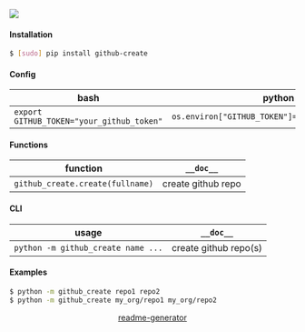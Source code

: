 <!--
https://pypi.org/project/readme-generator/
-->

[![](https://img.shields.io/pypi/pyversions/github-create.svg?longCache=True)](https://pypi.org/project/github-create/)

#### Installation
```bash
$ [sudo] pip install github-create
```

#### Config
bash|python
-|-
`export GITHUB_TOKEN="your_github_token"`|`os.environ["GITHUB_TOKEN"]="your_github_token"`

#### Functions
function|`__doc__`
-|-
`github_create.create(fullname)` |create github repo

#### CLI
usage|`__doc__`
-|-
`python -m github_create name ...` |create github repo(s)

#### Examples
```bash
$ python -m github_create repo1 repo2
$ python -m github_create my_org/repo1 my_org/repo2
```

<p align="center">
    <a href="https://pypi.org/project/readme-generator/">readme-generator</a>
</p>